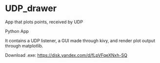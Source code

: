 # UDP_drawer
App that plots points, received by UDP

Python App

It contains a UDP listener, a GUI made through kivy, and render plot output through matplotlib.

Download .exe: https://disk.yandex.com/d/fLpVFqeXNxh-SQ
